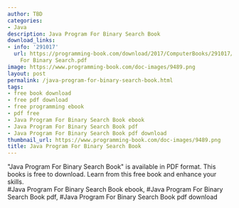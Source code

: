 ```yaml
---
author: TBD
categories:
- Java
description: Java Program For Binary Search Book
download_links:
- info: '291017'
  url: https://programming-book.com/download/2017/ComputerBooks/291017/Java Program
    For Binary Search.pdf
image: https://www.programming-book.com/doc-images/9489.png
layout: post
permalink: /java-program-for-binary-search-book.html
tags:
- free book download
- free pdf download
- free programming ebook
- pdf free
- Java Program For Binary Search Book ebook
- Java Program For Binary Search Book pdf
- Java Program For Binary Search Book pdf download
thumbnail_url: https://www.programming-book.com/doc-images/9489.png
title: Java Program For Binary Search Book
---
```


 
<div class="item-desc text-justify">
  "Java Program For Binary Search Book" is available in PDF format. This books is free to download. Learn from this free book and enhance your skills.
  <br>
  #Java Program For Binary Search Book ebook, #Java Program For Binary Search Book pdf, #Java Program For Binary Search Book pdf download
</div>